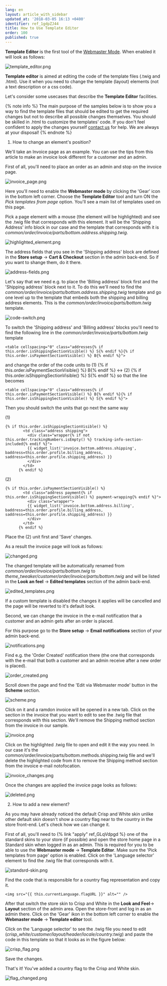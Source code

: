 ```yaml
---
lang: en
layout: article_with_sidebar
updated_at: '2018-03-05 16:13 +0400'
identifier: ref_1gdpZJ44
title: How to Use Template Editor
order: 100
published: true
---
```

**Template Editor** is the first tool of the [Webmaster Mode](https://devs.x-cart.com/webinars_and_video_tutorials/using_webmaster_mode_in_x-cart_5.html "How to Use Template Editor"). When enabled it will look as follows:

![template_editor.png]({{site.baseurl}}/attachments/ref_1gdpZJ44/template_editor.png)

**Template editor** is aimed at editing the code of the template files (.twig and .html). Use it when you need to change the template (layout) elements (not a text description or a css code).

Let's consider some usecases that describe the **Template Editor** facilities.

{% note info %}
The main purpose of the samples below is to show you a way to find the template files that should be edited to get the required changes but not to describe all possible changes themselves. You should be skilled in .html to customize the templates' code. If you don't feel confident to apply the changes yourself [contact us](https://www.x-cart.com/contact-us.html "How to Use Template Editor") for help. 
We are always at your disposal!
{% endnote %}

1. How to change an element's position?

We'll take an Invoice page as an example. You can use the tips from this article to make an invoice look different for a customer and an admin.

First of all, you'll need to place an order as an admin and stop on the invoice page. 
 
![invoice_page.png]({{site.baseurl}}/attachments/ref_1gdpZJ44/invoice_page.png)

Here you'll need to enable the **Webmaster mode** by clicking the 'Gear' icon in the bottom left corner. Choose the **Template Editor** tool and turn ON the _Pick templates from page_ option. You'll see a main list of templates used on this page.

Pick a page element with a mouse (the element will be highlighted) and see the .twig file that corresponds with this element. It will be the 'Shipping Address' info block in our case and the template that corresponds with it is _common/order/invoice/parts/bottom.address.shipping.twig_.

![highlighted_element.png]({{site.baseurl}}/attachments/ref_1gdpZJ44/highlighted_element.png)

The address fields that you see in the 'Shipping address' block are defined in the **Store setup** -> **Cart & Checkout** section in the admin back-end. So if you want to shange them, do it there.

![address-fields.png]({{site.baseurl}}/attachments/ref_1gdpZJ44/address-fields.png)

Let's say that we need e.g. to place the 'Billing address' block first and the 'Shipping address' block next to it. To do this we'll need to find the _common/order/invoice/parts/bottom.address.shipping.twig_ template and go one level up to the template that embeds both the shipping and billing address elements. This is the _common/order/invoice/parts/bottom.twig_ template.

![code-switch.png]({{site.baseurl}}/attachments/ref_1gdpZJ44/code-switch.png)

To switch the 'Shipping address' and 'Billing address' blocks you'll need to find the following line in the _common/order/invoice/parts/bottom.twig_ template

```
<table cellspacing="0" class="addresses{% if this.order.isShippingSectionVisible() %} S{% endif %}{% if this.order.isPaymentSectionVisible() %} B{% endif %}">
```

and change the order of the code units to (1) {% if this.order.isPaymentSectionVisible() %} B{% endif %} <-> (2) {% if this.order.isShippingSectionVisible() %} S{% endif %} so that the line becomes

```
<table cellspacing="0" class="addresses{% if this.order.isPaymentSectionVisible() %} B{% endif %}{% if this.order.isShippingSectionVisible() %} S{% endif %}">
```

Then you should switch the _<if>_ units that go next the same way

(1)
```
{% if this.order.isShippingSectionVisible() %}
        <td class="address shipping">
          <div class="wrapper{% if not this.order.trackingNumbers.isEmpty() %} tracking-info-section-included{% endif %}">
          {{ widget_list('invoice.bottom.address.shipping', baddress=this.order.profile.billing_address, saddress=this.order.profile.shipping_address) }}
          </div>
        </td>
      {% endif %}
```

(2)

```
{% if this.order.isPaymentSectionVisible() %}
        <td class="address payment{% if this.order.isShippingSectionVisible() %} payment-wrapping{% endif %}">
          <div class="wrapper">
          {{ widget_list('invoice.bottom.address.billing', baddress=this.order.profile.billing_address, saddress=this.order.profile.shipping_address) }}
          </div>
        </td>
      {% endif %}
```
Place the (2) unit first and 'Save' changes.

As a result the invoice page will look as follows:

![changed.png]({{site.baseurl}}/attachments/ref_1gdpZJ44/changed.png)

The changed template will be automatically renamed from _common/order/invoice/parts/bottom.twig_ to _theme_tweaker/customer/order/invoice/parts/bottom.twig_ and will be listed in the **Look an feel** -> **Edited templates** section of the admin back-end.

![edited_templates.png]({{site.baseurl}}/attachments/ref_1gdpZJ44/edited_templates.png)

If a custom template is disabled the changes it applies will be cancelled and the page will be reverted to it's default look.

Second, we can change the invoice in the e-mail notification that a customer and an admin gets after an order is placed.

For this purpose go to the **Store setup** -> **Email notifications** section of your admin back-end.

![notifications.png]({{site.baseurl}}/attachments/ref_1gdpZJ44/notifications.png)

Find e.g. the 'Order Created' notification there (the one that corresponds with the e-mail that both a customer and an admin receive after a new order is placed).

![order_created.png]({{site.baseurl}}/attachments/ref_1gdpZJ44/order_created.png)

Scroll down the page and find the 'Edit via Webmaster mode' button in the **Scheme** section. 

![scheme.png]({{site.baseurl}}/attachments/ref_1gdpZJ44/scheme.png)

Click on it and a ramdon invoice will be opened in a new tab. Click on the section in the invoice that you want to edit to see the .twig file that corresponds with this section. We'll remove the Shipping method section from the invoice in our sample.

![invoice.png]({{site.baseurl}}/attachments/ref_1gdpZJ44/invoice.png)

Click on the highlighted .twig file to open and edit it the way you need. In our case it's the common/order/invoice/parts/bottom.methods.shipping.twig file and we'll delete the highlighted code from it to remove the Shipping method section from the invoice e-mail notofocation.

![invoice_changes.png]({{site.baseurl}}/attachments/ref_1gdpZJ44/invoice_changes.png)

Once the changes are applied the invoice page looks as follows:

![deleted.png]({{site.baseurl}}/attachments/ref_1gdpZJ44/deleted.png)

2. How to add a new element?

As you may have already noticed the default Crisp and White skin unlike other default skin doesn't show a country flag near to the country in the store front-end. Let's check how we can change it.

First of all, you'll need to {% link "apply" ref_GLqVdpgd %} one of the standard skins to your store (if possible) and open the store home page in a Standard skin when logged in as an admin. This is required for you to be able to use the **Webmaster mode** -> **Template Editor**. Make sure the 'Pick templates from page' option is enabled. Click on the 'Language selector' element to find the .twig file that corresponds with it.

![standsrd-skin.png]({{site.baseurl}}/attachments/ref_1gdpZJ44/standsrd-skin.png)

Find the code that is responsible for a country flag representation and copy it.

```
<img src="{{ this.currentLanguage.flagURL }}" alt="" />
```

After that switch the store skin to Crisp and White in the **Look and Feel**-> **Layout** section of the admin area. Open the store-front and log in as an admin there. Click on the 'Gear' ikon in the bottom left corner to enable the **Webmaster mode** -> **Template editor** tool. 

Click on the 'Language selector' to see the .twig file you need to edit (_crisp_white/customer/layout/header/locale/country.twig_) and paste the code in this template so that it looks as in the figure below:

![crisp_flag.png]({{site.baseurl}}/attachments/ref_1gdpZJ44/crisp_flag.png)

Save the changes.

That's it! You've added a country flag to the Crisp and White skin.

![flag_changed.png]({{site.baseurl}}/attachments/ref_1gdpZJ44/flag_changed.png)
